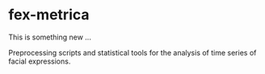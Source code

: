 fex-metrica
===========

This is something new ... 


Preprocessing scripts and statistical tools for the analysis of time series of facial expressions.
